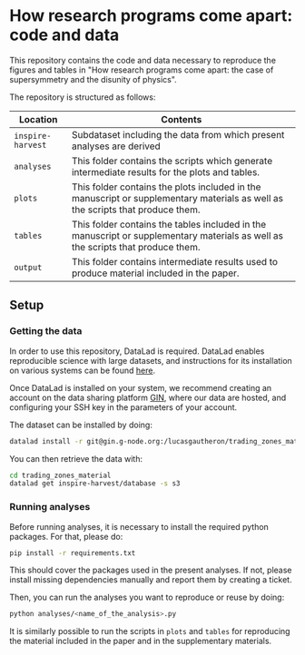 # How research programs come apart: code and data

This repository contains the code and data necessary to reproduce the figures and tables in "How research programs come apart: the case of supersymmetry and the disunity of physics". 

The repository is structured as follows:

| **Location**        | **Contents**                                                                                                                    |
|---------------------|---------------------------------------------------------------------------------------------------------------------------------|
| ``inspire-harvest`` | Subdataset including the data from which present analyses are derived                                                           |
| ``analyses``        | This folder contains the scripts which generate intermediate results for the plots and tables.                                  |
| ``plots``           | This folder contains the plots included in the manuscript or supplementary materials as well as the scripts that produce them.  |
| ``tables``          | This folder contains the tables included in the manuscript or supplementary materials as well as the scripts that produce them. |
| ``output``          | This folder contains intermediate results used to produce material included in the paper.                                       |

## Setup

### Getting the data

In order to use this repository, DataLad is required. DataLad enables reproducible science with large datasets, and instructions for its installation on various systems can be found [here](https://handbook.datalad.org/en/latest/intro/installation.html).

Once DataLad is installed on your system, we recommend creating an account on the data sharing platform [GIN](https://gin.g-node.org/), where our data are hosted, and configuring your SSH key in the parameters of your account.

The dataset can be installed by doing:

```bash
datalad install -r git@gin.g-node.org:/lucasgautheron/trading_zones_material.git
```

You can then retrieve the data with:

```bash
cd trading_zones_material
datalad get inspire-harvest/database -s s3
```

### Running analyses

Before running analyses, it is necessary to install the required python packages.
For that, please do:

```bash
pip install -r requirements.txt
```

This should cover the packages used in the present analyses. If not, please install missing dependencies manually and report them by creating a ticket.

Then, you can run the analyses you want to reproduce or reuse by doing:

```bash
python analyses/<name_of_the_analysis>.py
```

It is similarly possible to run the scripts in ``plots`` and ``tables`` for reproducing the material included in the paper and in the supplementary materials.

